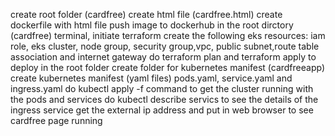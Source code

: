 create root folder (cardfree)
create html file  (cardfree.html)
create dockerfile with html file
push image to dockerhub
in the root dirctory (cardfree) terminal, initiate terraform
create the following eks resources: iam role, eks cluster, node group, security group,vpc, public subnet,route table association and internet gateway
do terraform plan and terraform apply to deploy
in the root folder create folder for kubernetes manifest  (cardfreeapp)
create kubernetes manifest (yaml files) pods.yaml, service.yaml and ingress.yaml
do kubectl apply -f command to get the cluster running with the pods and services
do kubectl describe servics to see the details of the ingress service 
get the external ip address and put in web browser to see cardfree page running
